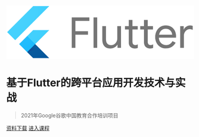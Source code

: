 <!-- _coverpage.md -->

![logo](flutter.png)

# 基于Flutter的跨平台应用开发技术与实战

> 2021年Google谷歌中国教育合作培训项目


[资料下载](https://share.weiyun.com/gTshZiyH)
[进入课程](#Flutter)